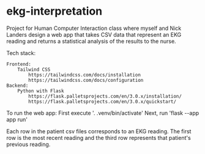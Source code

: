 # ekg-interpretation
Project for Human Computer Interaction class where myself and Nick Landers design a web app that takes CSV data that represent an EKG reading and returns a statistical analysis of the results to the nurse.

Tech stack:

    Frontend:
        Tailwind CSS
            https://tailwindcss.com/docs/installation
            https://tailwindcss.com/docs/configuration
    Backend:
        Python with Flask
            https://flask.palletsprojects.com/en/3.0.x/installation/
            https://flask.palletsprojects.com/en/3.0.x/quickstart/

To run the web app:
First execute '. .venv/bin/activate'
Next, run 'flask --app app run'

Each row in the patient csv files corresponds to an EKG reading. The first row is the
most recent reading and the third row represents that patient's previous reading.

